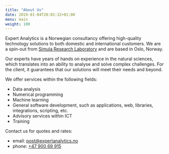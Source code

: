 ```yaml
---
title: "About Us"
date: 2019-01-04T20:02:32+01:00
menu: main
weight: 100
---
```


Expert Analytics is a Norwegian consultancy offering high-quality
technology solutions to both domestic and international customers. We
are a spin-out from [Simula Research
Laboratory](https://www.simula.no) and are based in Oslo, Norway.

Our experts have years of hands on experience in the natural sciences,
which translates into an ability to analyse and solve complex
challenges. For the client, it guarantees that our solutions will meet
their needs and beyond.

We offer services within the following fields:

- Data analysis
- Numerical programming
- Machine learning
- General software development, such as applications, web, libraries,
  integrations, scripting, etc.
- Advisory services within ICT
- Training

Contact us for quotes and rates:

- email: [post@expertanalytics.no](mailto:post@expertanalytics.no)
- phone: [+47 900 69 915](phone:+4790069915)
